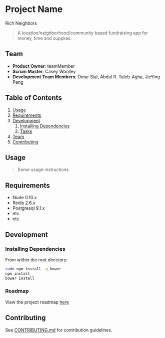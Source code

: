# Project Name
Rich Neighbors
> A location/neighborhood/community based fundraising app for money, time and supplies.

## Team

  - __Product Owner__: teamMember
  - __Scrum Master__: Casey Woolley
  - __Development Team Members__: Omar Sial, Abdul R. Taleb-Agha, JieYing Peng

## Table of Contents

1. [Usage](#Usage)
1. [Requirements](#requirements)
1. [Development](#development)
    1. [Installing Dependencies](#installing-dependencies)
    1. [Tasks](#tasks)
1. [Team](#team)
1. [Contributing](#contributing)

## Usage

> Some usage instructions

## Requirements

- Node 0.10.x
- Redis 2.6.x
- Postgresql 9.1.x
- etc
- etc

## Development

### Installing Dependencies

From within the root directory:

```sh
sudo npm install -g bower
npm install
bower install
```

### Roadmap

View the project roadmap [here](LINK_TO_PROJECT_ISSUES)


## Contributing

See [CONTRIBUTING.md](CONTRIBUTING.md) for contribution guidelines.
